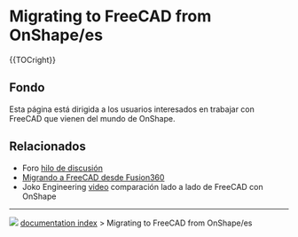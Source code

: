 # Migrating to FreeCAD from OnShape/es
{{TOCright}}

## Fondo

Esta página está dirigida a los usuarios interesados en trabajar con FreeCAD que vienen del mundo de OnShape.

## Relacionados

-   Foro [hilo de discusión](https://forum.freecadweb.org/viewtopic.php?f=8&t=50973&p=437872#p437863)
-   [Migrando a FreeCAD desde Fusion360](Migrating_to_FreeCAD_from_Fusion360/es.md)
-   Joko Engineering [video](https://youtu.be/oH8GOR8Jx88) comparación lado a lado de FreeCAD con OnShape



---
![](images/Button_right.svg) [documentation index](../README.md) > Migrating to FreeCAD from OnShape/es
